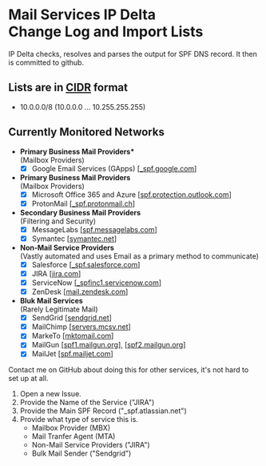 # Mail Services IP Delta<br>Change Log and Import Lists

IP Delta checks, resolves and parses the output for SPF DNS record. It then is committed to github.

## Lists are in [CIDR](https://en.wikipedia.org/wiki/Classless_Inter-Domain_Routing) format

- 10.0.0.0/8 (10.0.0.0 ... 10.255.255.255)

## Currently Monitored Networks

- **Primary Business Mail Providers\***<br>(Mailbox Providers)
  - [x] Google Email Services (GApps) [[\_spf.google.com](_spf.google.com)]
- **Primary Business Mail Providers**<br>(Mailbox Providers)
  - [x] Microsoft Office 365 and Azure [[spf.protection.outlook.com](spf.protection.outlook.com)]
  - [x] ProtonMail [[\_spf.protonmail.ch](_spf.protonmail.ch)]
- **Secondary Business Mail Providers**<br>(Filtering and Security)
  - [x] MessageLabs [[spf.messagelabs.com](spf.messagelabs.com)]
  - [x] Symantec [[symantec.net](symantec.net)]
- **Non-Mail Service Providers**<br>(Vastly automated and uses Email as a primary method to communicate)
  - [x] Salesforce [[\_spf.salesforce.com](_spf.salesforce.com)]
  - [x] JIRA [[jira.com](jira.com)]
  - [x] ServiceNow [[\_spfinc1.servicenow.com](_spfinc1.servicenow.com)]
  - [x] ZenDesk [[mail.zendesk.com](mail.zendesk.com)]
- **Bluk Mail Services**<br>(Rarely Legitimate Mail)
  - [x] SendGrid [[sendgrid.net](sendgrid.net)]
  - [x] MailChimp [[servers.mcsv.net](servers.mcsv.net)]
  - [x] MarkeTo [[mktomail.com](mktomail.com)]
  - [x] MailGun [[spf1.mailgun.org](spf1.mailgun.org)], [[spf2.mailgun.org](spf2.mailgun.org)]
  - [x] MailJet [[spf.mailjet.com](spf.mailjet.com)]

Contact me on GitHub about doing this for other services, it's not hard to set up at all.

1. Open a new Issue.
2. Provide the Name of the Service ("JIRA")
3. Provide the Main SPF Record ("\_spf.atlassian.net")
4. Provide what type of service this is.
   - Mailbox Provider (MBX)
   - Mail Tranfer Agent (MTA)
   - Non-Mail Service Providers ("JIRA")
   - Bulk Mail Sender ("Sendgrid")
